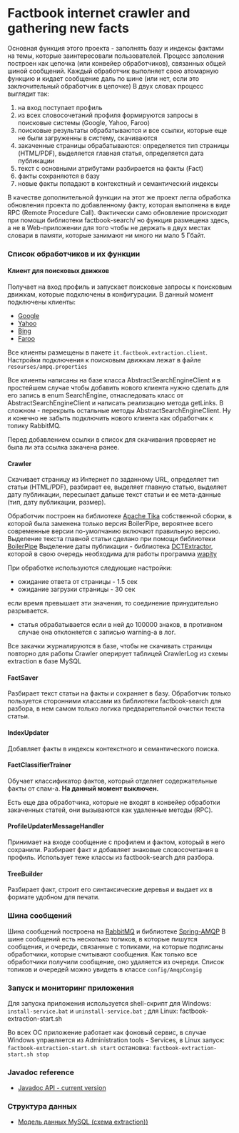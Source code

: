 Factbook internet crawler and gathering new facts
=================================================

Основная функция этого проекта - заполнять базу и индексы фактами на темы, которые заинтересовали пользователей.
Процесс заполения построен как цепочка (или конвейер обработчиков), связанных общей шиной сообщений. Каждый обработчик
выполняет свою атомарную функцию и кидает сообщение даль по шине (или нет, если это заключительный обработчик в цепочке)
В двух словах процесс выглядит так:
1. на вход поступает профиль
2. из всех словосочетаний профиля формируются запросы в поисковые системы (Google, Yahoo, Faroo)
3. поисковые результаты обрабатываются и все ссылки, которые еще не были загруженны в систему, скачиваются
4. закаченные страницы обрабатываются: определяется тип страницы (HTML/PDF), выделяется главная статья, определяется дата публикации
5. текст с основными атрибутами разбирается на факты (Fact)
6. факты сохраняются в базу
7. новые факты попадают в контекстный и семантический индексы

В качестве дополнительной функции на этот же проект легла обработка обновления проекта по добавленному факту, которая
выполнена в виде RPC (Remote Procedure Call). Фактически само обновление происходит при помощи библиотеки factbook-search/
но функция размещена здесь, а не в Web-приложении для того чтобы не держать в двух местах словари в памяти, которые занимают
ни много ни мало 5 Гбайт.


### Список обработчиков и их функции
#### Клиент для поисковых движков
Получает на вход профиль и запускает поисковые запросы к поисковым движкам, которые подключены в конфигурации.
В данный момент подключены клиенты:
* [Google](https://developers.google.com/custom-search/docs/api)
* [Yahoo](https://developer.yahoo.com/boss/search/)
* [Bing](http://msdn.microsoft.com/en-us/library/dd251056.aspx)
* [Faroo](http://www.faroo.com/hp/api/api.html)

Все клиенты размещены в пакете <code>it.factbook.extraction.client</code>.
Настройки подключения к поисковым движкам лежат в файле <code>resourses/ampq.properties</code>

Все клиенты написаны на базе класса AbstractSearchEngineClient и в простейшем случае чтобы добавить нового клиента
нужно сделать для его запись в enum SearchEngine, отнаследовать класс от AbstractSearchEngineClient и написать реализацию
метода getLinks. В сложном - перекрыть остальные методы AbstractSearchEngineClient. Ну и конечно не забыть подключить
нового клиента как обработчик к топику RabbitMQ.

Перед добавлением ссылки в список для скачивания проверяет не была ли эта ссылка закачена ранее.

#### Crawler
Скачивает страницу из Интернет по заданному URL, определяет тип статьи (HTML/PDF), разбирает ее, выделяет главную
статью, выделяет дату публикации, пересылает дальше текст статьи и ее мета-данные (тип, дату публикации, размер).

Обработчик построен на библиотеке [Apache Tika](http://tika.apache.org/) собственной сборки, в которой была заменена
только версия BoilerPipe, вероятнее всего современные версии по-умолчанию включают правильную версию.
Выделение текста главной статьи сделано при помощи библиотеки [BoilerPipe](https://github.com/kohlschutter/boilerpipe)
Выделение даты публикации - библиотека [DCTExtractor](https://github.com/xtannier/DCTFinder), которой в свою очередь
необходима для работы программа [wapity](https://github.com/Jekub/Wapiti)

При обработке используются следующие настройки:
 - ожидание ответа от страницы - 1.5 сек
 - ожидание загрузки страницы - 30 сек

 если время превышает эти значения, то соединение принудительно разрывается.

 - статья обрабатывается если в ней до 100000 знаков, в противном случае она отклоняется с записью warning-а в лог.

 Все закачки журналируются в базе, чтобы не скачивать страницы повторно для работы Crawler оперирует таблицей CrawlerLog из
  схемы extraction в базе MySQL

#### FactSaver
Разбирает текст статьи на факты и сохраняет в базу. Обработчик только пользуется сторонними классами из библиотеки
factbook-search для разбора, в нем самом только логика предварительной очистки текста статьи.

#### IndexUpdater
Добавляет факты в индексы контекстного и семантического поиска.

#### FactClassifierTrainer
Обучает классификатор фактов, который отделяет содержательные факты от спам-а.
**На данный момент выключен.**


Есть еще два обработчика, которые не входят в конвейер обработки закаченных статей, они вызываются как удаленные методы (RPC).
#### ProfileUpdaterMessageHandler
Принимает на входе сообщение с профилем и фактом, который в него сохранили. Разбирает факт и добавляет знаковые словосочетания
в профиль. Использует теже классы из factbook-search для разбора.

#### TreeBuilder
Разбирает факт, строит его синтаксические деревья и выдает их в формате удобном для печати.

### Шина сообщений
Шина сообщений построена на [RabbitMQ](https://www.rabbitmq.com/) и библиотеке [Spring-AMQP](http://projects.spring.io/spring-amqp/)
В шине сообщений есть несколько топиков, в которые пишутся сообщения, и очереди, связанные с топиками, на которые
подписаны обработчики, которые считывают сообщения. Как только все обработчики получили сообщение, оно удаляется из очереди.
Список топиков и очередей можно увидеть в классе <code>config/AmqpCongig</code>

### Запуск и мониторинг приложения
Для запуска приложения используется shell-скрипт для Windows: <code>install-service.bat</code> и <code>uninstall-service.bat</code>
; для Linux: factbook-extraction-start.sh

Во всех ОС приложение работает как фоновый сервис, в случае Windows управляется из Administration tools - Services,
в Linux запуск: <code>factbook-extraction-start.sh start</code> остановка: <code>factbook-extraction-start.sh stop</code>

### Javadoc reference
 * [Javadoc API - current version](http://denis-mak.github.io/factbook-extraction/current/docs/index.html)

### Структура данных
* [Модель данных MySQL (схема extraction))](http://denis-mak.github.io/factbook/current/datamodel/factbook-data-structure.png)